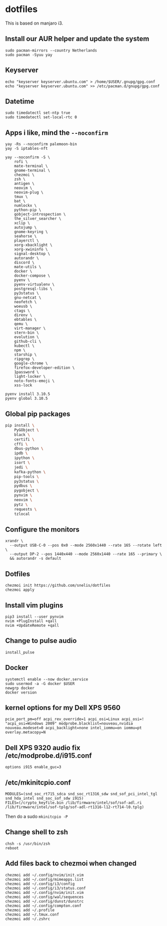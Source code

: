 # dotfiles

This is based on manjaro i3.

## Install our AUR helper and update the system
```
sudo pacman-mirrors --country Netherlands
sudo pacman -Syuu yay
```

## Keyserver
```
echo "keyserver keyserver.ubuntu.com" > /home/$USER/.gnupg/gpg.conf
echo "keyserver keyserver.ubuntu.com" >> /etc/pacman.d/gnupg/gpg.conf
```

## Datetime
```
sudo timedatectl set-ntp true
sudo timedatectl set-local-rtc 0
```

## Apps i like, mind the `--noconfirm`
```
yay -Rs --noconfirm palemoon-bin
yay -S iptables-nft
```


```
yay --noconfirm -S \
    rofi \
    mate-terminal \
    gnome-terminal \
    chezmoi \
    zsh \
    antigen \
    neovim \
    neovim-plug \
    tmux \
    bat \
    numlockx \
    python-pip \
    gobject-introspection \
    the_silver_searcher \
    xclip \
    autojump \
    gnome-keyring \
    seahorse \
    playerctl \
    xorg-xbacklight \
    xorg-xwininfo \
    signal-desktop \
    autorandr \
    discord \
    mate-utils \
    docker \
    docker-compose \
    pyenv \
    pyenv-virtualenv \
    postgresql-libs \
    py3status \
    gnu-netcat \
    neofetch \
    woeusb \
    ctags \
    direnv \
    ebtables \
    qemu \
    virt-manager \
    stern-bin \
    evolution \
    github-cli \
    kubectl \
    npm \
    starship \
    ripgrep \
    google-chrome \ 
    firefox-developer-edition \
    1password \
    light-locker \
    noto-fonts-emoji \
    xss-lock
```

```
pyenv install 3.10.5
pyenv global 3.10.5
```

## Global pip packages

```bash
pip install \
    PyGObject \
    black \
    certifi \
    cffi \
    dbus-python \
    ipdb \
    ipython \
    isort \
    jedi \
    kafka-python \
    pip-tools \
    py3status \
    pydbus \
    pygobject \
    pynvim \
    neovim \
    pytz \
    requests \
    tzlocal 
```



## Configure the monitors
```
xrandr \
  --output USB-C-0 --pos 0x0 --mode 2560x1440 --rate 165 --rotate left \
  --output DP-2 --pos 1440x440 --mode 2560x1440 --rate 165 --primary \
  && autorandr -s default
```

## Dotfiles
```
chezmoi init https://github.com/snelis/dotfiles
chezmoi apply
```

## Install vim plugins
```
pip3 install --user pynvim
nvim +PlugInstall +qall
nvim +UpdateRemote +qall
```

## Change to pulse audio
```
install_pulse
```

## Docker

```
systemctl enable --now docker.service
sudo usermod -a -G docker $USER
newgrp docker
docker version
```

## kernel options for my Dell XPS 9560
```
pcie_port_pm=off acpi_rev_override=1 acpi_osi=Linux acpi_osi=! "acpi_osi=Windows 2009" modprobe.blacklist=nouveau,nvidia nouveau.modeset=0 acpi_backlight=none intel_iommu=on iommu=pt overlay.metacopy=N
```

## Dell XPS 9320 audio fix /etc/modprobe.d/i915.conf
```
options i915 enable_guc=3
```

## /etc/mkinitcpio.conf
```
MODULES=(snd_soc_rt715_sdca snd_soc_rt1316_sdw snd_sof_pci_intel_tgl snd_hda_intel snd_soc_sof_sdw i915)
FILES=(/crypto_keyfile.bin /lib/firmware/intel/sof/sof-adl.ri /lib/firmware/intel/sof-tplg/sof-adl-rt1316-l12-rt714-l0.tplg)
```
Then do a sudo `mkinitcpio -P`

## Change shell to zsh
```
chsh -s /usr/bin/zsh
reboot
```

## Add files back to chezmoi when changed
```
chezmoi add ~/.config/nvim/init.vim
chezmoi add ~/.config/mimeapps.list
chezmoi add ~/.config/i3/config
chezmoi add ~/.config/i3/status.conf
chezmoi add ~/.config/nvim/init.vim
chezmoi add ~/.config/wal/sequences
chezmoi add ~/.config/dunst/dunstrc
chezmoi add ~/.config/compton.conf
chezmoi add ~/.profile
chezmoi add ~/.tmux.conf
chezmoi add ~/.zshrc
```
